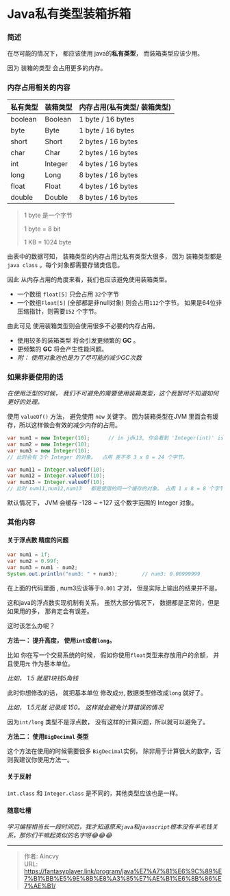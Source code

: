 # Java私有类型装箱拆箱




### 简述

在尽可能的情况下， 都应该使用 java的**私有类型**， 而装箱类型应该少用。

因为 装箱的类型 会占用更多的内存。



### 内存占用相关的内容

| 私有类型 | 装箱类型 | 内存占用(私有类型/ 装箱类型) |
| -------- | -------- | :--------------------------- |
| boolean  | Boolean  | 1 byte / 16 bytes            |
| byte     | Byte     | 1 byte / 16 bytes            |
| short    | Short    | 2 bytes / 16 bytes           |
| char     | Char     | 2 bytes / 16 bytes           |
| int      | Integer  | 4 bytes / 16 bytes           |
| long     | Long     | 8 bytes / 16 bytes           |
| float    | Float    | 4 bytes / 16 bytes           |
| double   | Double   | 8 bytes / 16 bytes           |

> 1 byte 是一个字节 
>
> 1 byte = 8 bit
>
> 1 KB = 1024 byte

由表中的数据可知， 装箱类型的内存占用比私有类型大很多， 因为 装箱类型都是 `java class` 。每个对象都需要存储类信息。 

因此 从内存占用的角度来看，我们也应该避免使用装箱类型。 

- 一个数组 `float[5]` 只会占用 `32`个字节
- 一个数组`Float[5]` (全部都是非null对象) 则会占用`112`个字节。 如果是64位非压缩指针，则需要`152` 个字节。

由此可见 使用装箱类型则会使用很多不必要的内存占用。

- 使用较多的装箱类型 将会引发更频繁的 **GC** 。
- 更频繁的 **GC** 将会产生性能问题。 
- *附： 使用对象池也是为了尽可能的减少GC次数*



### 如果非要使用的话

*在使用泛型的时候， 我们不可避免的需要使用装箱类型，这个我暂时不知道如何更好的处理。*



使用 `valueOf()` 方法， 避免使用 `new` 关键字。  因为装箱类型在JVM 里面会有缓存，所以这样做会有效的减少内存的占用。

```java
var num1 = new Integer(10);      // in jdk13, 你会看到 'Integer(int)' is deprecated  这样的说明， 并且会建议你 使用 valueOf(x) 方法
var num2 = new Integer(10);     
var num3 = new Integer(10); 
// 此时会有 3个 Integer 的对象。  占用 差不多 3 x 8 = 24 个字节。

var num11 = Integer.valueOf(10);  
var num12 = Integer.valueOf(10);  
var num13 = Integer.valueOf(10);  
// 此时 num11,num12,num13   都是使用的同一个缓存的对象。 占用 1 x 8 = 8 个字节
```

默认情况下， JVM 会缓存 -128 ~ +127 这个数字范围的 Integer 对象。



### 其他内容

#### 关于浮点数 精度的问题

```java
var num1 = 1f;
var num2 = 0.99f;
var num3 = num1 - num2;
System.out.println("num3: " + num3);        // num3: 0.00999999
```

在上面的代码里面 , num3应该等于`0.001` 才对， 但是实际上输出的结果并不是。

这和java的浮点数实现机制有关系， 虽然大部分情况下， 数据都是正常的，但是如果用的多， 那肯定会有误差。

这时该怎么办呢？ 

**方法一： 提升高度， 使用`int`或者`long`。**

比如 你在写一个交易系统的时候， 假如你使用`float`类型来存放用户的余额， 并且使用`元` 作为基本单位。 

*比如， 1.5  就是1块钱5角钱*

此时你想修改的话， 就把基本单位 修改成`分`, 数据类型修改成`long` 就好了。

*比如， 1.5元就 记录成 150。 这样就会避免计算错误的情况*

因为`int/long` 类型不是浮点数， 没有这样的计算问题，所以就可以避免了。 

**方法二： 使用`BigDecimal` 类型**

这个方法在使用的时候需要很多 `BigDecimal`实例， 除非用于计算很大的数字，否则我建议你使用方法一。 



#### 关于反射

`int.class` 和 `Integer.class` 是不同的，其他类型应该也是一样。 



#### 随意吐槽

*学习编程相当长一段时间后，我才知道原来`java`和`javascript`根本没有半毛钱关系，那你们干嘛起类似的名字呀😂😂😂*









---

> 作者: Aincvy  
> URL: https://fantasyplayer.link/program/java%E7%A7%81%E6%9C%89%E7%B1%BB%E5%9E%8B%E8%A3%85%E7%AE%B1%E6%8B%86%E7%AE%B1/  

